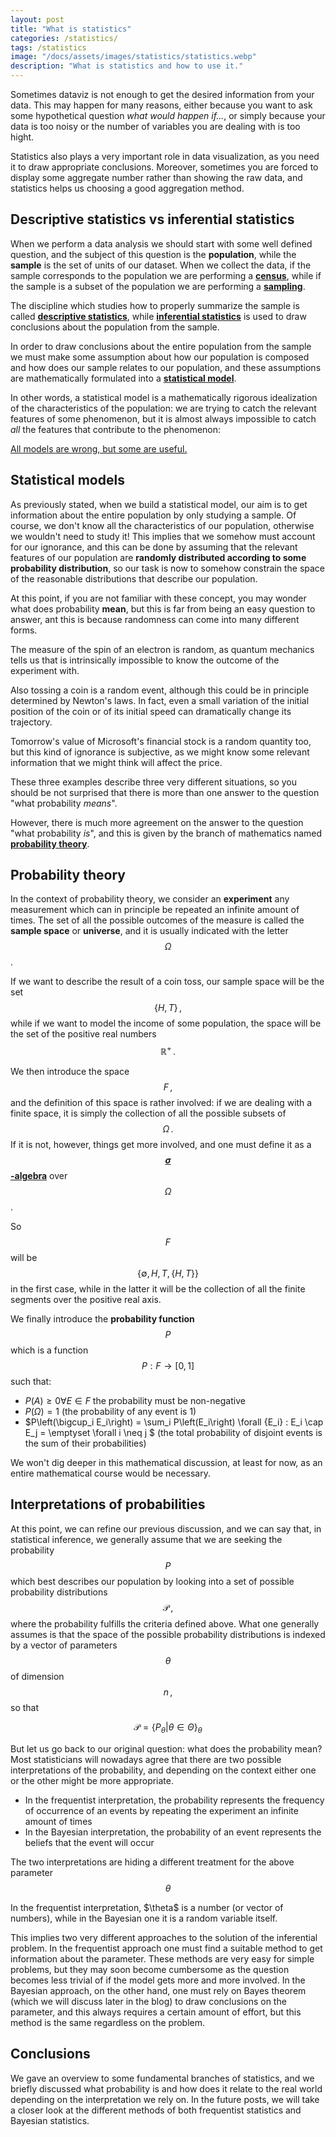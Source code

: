 ```yaml
---
layout: post
title: "What is statistics"
categories: /statistics/
tags: /statistics
image: "/docs/assets/images/statistics/statistics.webp"
description: "What is statistics and how to use it."
---
```


Sometimes dataviz is not enough to get the desired information from your data.
This may happen for many reasons, either because you want to ask some hypothetical question *what would happen if...*, or
simply because your data is too noisy or the number of variables you are dealing with is too hight.

Statistics also plays a very important role in data visualization, as you need it to draw appropriate conclusions.
Moreover, sometimes you are forced to display some aggregate number rather than showing the raw data,
and statistics helps us choosing a good aggregation method.

## Descriptive statistics vs inferential statistics

When we perform a data analysis we should start with some well defined question,
and the subject of this question is the **population**, while the **sample**
is the set of units of our dataset.
When we collect the data, if the sample corresponds to the population we are performing a [**census**](https://en.wikipedia.org/wiki/Census), while
if the sample is a subset of the population we are performing a [**sampling**](https://en.wikipedia.org/wiki/Sampling_(statistics)).

The discipline which studies how to properly summarize the sample is called [**descriptive statistics**](https://en.wikipedia.org/wiki/Descriptive_statistics),
while [**inferential statistics**](https://en.wikipedia.org/wiki/Statistical_inference) is used to draw conclusions about the population from the sample.

In order to draw conclusions about the entire population from the sample we must make some assumption about
how our population is composed and how does our sample relates to our population,
and these assumptions are mathematically formulated into a [**statistical model**](https://en.wikipedia.org/wiki/Statistical_model).

In other words, a statistical model is a mathematically rigorous idealization of the characteristics of the population:
we are trying to catch the relevant features of some phenomenon, but it is almost always impossible
to catch *all* the features that contribute to the phenomenon:

<div class='emphbox'>
<a href="https://en.wikipedia.org/wiki/All_models_are_wrong">
All models are wrong, but some are useful.
</a>
</div>

## Statistical models

As previously stated, when we build a statistical model, our aim is to get information
about the entire population by only studying a sample.
Of course, we don't know all the characteristics of our population,
otherwise we wouldn't need to study it!
This implies that we somehow must account for our ignorance, and this can be done by 
assuming that the relevant features of our population are **randomly distributed
according to some probability distribution**, so our task is now to somehow constrain
the space of the reasonable distributions that describe our population.

At this point, if you are not familiar with these concept, you may wonder what does probability **mean**,
but this is far from being an easy question to answer,
ant this is because randomness can come into many different forms.

The measure of the spin of an electron is random, as quantum mechanics tells us that is intrinsically
impossible to know the outcome of the experiment with.

Also tossing a coin is a random event, although this could be in principle determined by Newton's laws.
In fact, even a small variation of the initial position of the coin or of its initial speed can dramatically change
its trajectory.

Tomorrow's value of Microsoft's financial stock is a random quantity too,
but this kind of ignorance is subjective, as we might know some relevant information
that we might think will affect the price.

These three examples describe three very different situations, so you should be not surprised that
there is more than one answer to the question "what probability *means*".

However, there is much more agreement on the answer to the question "what probability *is*",
and this is given by the branch of mathematics named [**probability theory**](https://en.wikipedia.org/wiki/Probability_theory).

## Probability theory

In the context of probability theory, we consider an **experiment** any measurement
which can in principle be repeated an infinite amount of times.
The set of all the possible outcomes of the measure is called the **sample space** or **universe**,
and it is usually indicated with the letter $$\Omega$$.

If we want to describe the result of a coin toss, our sample space will be the set $$\{H, T\}\,,$$
while if we want to model the income of some population, the space will be the
set of the positive real numbers $$\mathbb{R}^+\,.$$

We then introduce the space $$F\,,$$ and the definition of this space is rather involved:
if we are dealing with a finite space, it is simply the collection of all the possible subsets of $$\Omega\,.$$
If it is not, however, things get more involved, and one must define it as a [**$$\sigma$$-algebra**](https://en.wikipedia.org/wiki/%CE%A3-algebra)
over $$\Omega$$.

So $$F$$ will be $$\{\emptyset, H, T,\{H,T\}\}$$ in the first case, while in the latter it will be the collection of all the finite segments
over the positive real axis.

We finally introduce the **probability function** $$P$$ which is a function $$P:F \rightarrow [0, 1]$$ such that:

- $P(A) \geq 0 \forall E \in F$ the probability must be non-negative
- $P(\Omega) = 1$ (the probability of any event is 1)
- $P\left(\bigcup_i E_i\right) = \sum_i P\left(E_i\right) \forall \{E_i\}  : E_i \cap E_j = \emptyset \forall i \neq j $ (the total probability of disjoint events is the sum of their probabilities)

We won't dig deeper in this mathematical discussion, at least for now, as an entire mathematical course would be necessary.

## Interpretations of probabilities

At this point, we can refine our previous discussion, and we can say that, in statistical inference, we generally
assume that we are seeking the probability $$P$$ which best describes our population by looking into a set of possible
probability distributions $$\mathcal{P}\,,$$ where the probability fulfills the criteria defined above.
What one generally assumes is that the space of the possible probability distributions is indexed by a vector of parameters
$$\theta$$ of dimension $$n\,,$$ so that 

$$\mathcal{P} = \{ P_\theta | \theta \in \Theta \}_\theta $$

But let us go back to our original question: what does the probability mean? Most statisticians will nowadays agree that there are
two possible interpretations of the probability, and depending on the context either one or the other might be more appropriate.

- In the frequentist interpretation, the probability represents the frequency of occurrence of an events by repeating the experiment an infinite amount of times
- In the Bayesian interpretation, the probability of an event represents the beliefs that the event will occur

The two interpretations are hiding a different treatment for the above parameter $$\theta$$

<div class='emphbox'>
In the frequentist interpretation, $\theta$ is a number (or vector of numbers), while in the Bayesian one it is a random variable itself.
</div>

This implies two very different approaches to the solution of the inferential problem.
In the frequentist approach one must find a suitable method to get information about the parameter.
These methods are very easy for simple problems, but they may soon become cumbersome as the question
becomes less trivial of if the model gets more and more involved.
In the Bayesian approach, on the other hand, one must rely on Bayes theorem (which we will discuss later in the blog)
to draw conclusions on the parameter, and this always requires a certain amount of effort, but this method
is the same regardless on the problem.

## Conclusions

We gave an overview to some fundamental branches of statistics, and we briefly discussed what probability is and how does
it relate to the real world depending on the interpretation we rely on.
In the future posts, we will take a closer look at the different methods of both frequentist statistics and Bayesian statistics.

